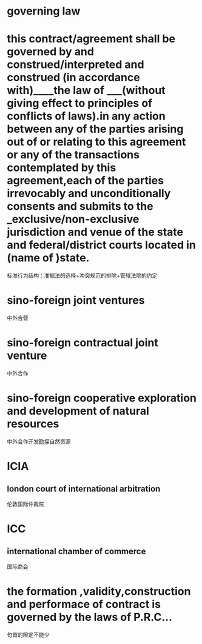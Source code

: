 # governing law
# this contract/agreement shall be governed by and construed/interpreted and construed (in accordance with)____the law of ___(without giving effect to principles of conflicts of laws).in any action between any of the parties arising out of or relating to this agreement or any of the transactions contemplated by this agreement,each of the parties irrevocably and unconditionally consents and submits to the _exclusive/non-exclusive jurisdiction and venue of the state and federal/district courts located in (name of )state.
标准行为结构：准据法的选择+冲突规范的排除+管辖法院的约定

# sino-foreign joint ventures
中外合营

# sino-foreign contractual joint venture 
中外合作

# sino-foreign cooperative exploration and development of natural resources
中外合作开发勘探自然资源

# ICIA
## london court of international arbitration 
伦敦国际仲裁院

# ICC
## international chamber of commerce
国际商会

# the formation ,validity,construction and performace of contract is governed by the laws of P.R.C...
句首的限定不能少









